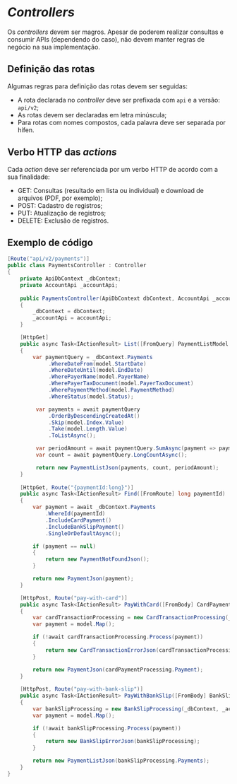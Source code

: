 # _Controllers_

Os _controllers_ devem ser magros. Apesar de poderem realizar consultas e consumir APIs (dependendo do caso), não devem manter regras de negócio na sua implementação.

## Definição das rotas

Algumas regras para definição das rotas devem ser seguidas:
- A rota declarada no _controller_ deve ser prefixada com `api` e a versão: `api/v2`;
- As rotas devem ser declaradas em letra minúscula;
- Para rotas com nomes compostos, cada palavra deve ser separada por hífen.

## Verbo HTTP das _actions_

Cada _action_ deve ser referenciada por um verbo HTTP de acordo com a sua finalidade:
- GET: Consultas (resultado em lista ou individual) e download de arquivos (PDF, por exemplo);
- POST: Cadastro de registros;
- PUT: Atualização de registros;
- DELETE: Exclusão de registros.

## Exemplo de código

```C#
[Route("api/v2/payments")]
public class PaymentsController : Controller
{
    private ApiDbContext _dbContext;
    private AccountApi _accountApi;
  
    public PaymentsController(ApiDbContext dbContext, AccountApi _accountApi)
    {
        _dbContext = dbContext;
        _accountApi = accountApi;
    }

    [HttpGet]
    public async Task<IActionResult> List([FromQuery] PaymentListModel model)
    {
        var paymentQuery = _dbContext.Payments
             .WhereDateFrom(model.StartDate)
             .WhereDateUntil(model.EndDate)
             .WherePayerName(model.PayerName)
             .WherePayerTaxDocument(model.PayerTaxDocument)
             .WherePaymentMethod(model.PaymentMethod)
             .WhereStatus(model.Status);

         var payments = await paymentQuery
             .OrderByDescendingCreatedAt()
             .Skip(model.Index.Value)
             .Take(model.Length.Value)
             .ToListAsync();

         var periodAmount = await paymentQuery.SumAsync(payment => payment.Amount);
         var count = await paymentQuery.LongCountAsync();

         return new PaymentListJson(payments, count, periodAmount);
    }
    
    [HttpGet, Route("{paymentId:long}")]
    public async Task<IActionResult> Find([FromRoute] long paymentId)
    {
        var payment = await _dbContext.Payments
            .WhereId(paymentId)
            .IncludeCardPayment()
            .IncludeBankSlipPayment()
            .SingleOrDefaultAsync();

        if (payment == null)
        {
            return new PaymentNotFoundJson();
        }

        return new PaymentJson(payment);
    }

    [HttpPost, Route("pay-with-card")]
    public async Task<IActionResult> PayWithCard([FromBody] CardPaymentModel model)
    {
        var cardTransactionProcessing = new CardTransactionProcessing(_dbContext, _accountApi);
        var payment = model.Map();

        if (!await cardTransactionProcessing.Process(payment))
        {
            return new CardTransactionErrorJson(cardTransactionProcessing);
        }

        return new PaymentJson(cardPaymentProcessing.Payment);
    }
    
    [HttpPost, Route("pay-with-bank-slip")]
    public async Task<IActionResult> PayWithBankSlip([FromBody] BankSlipPaymentModel model)
    {
        var bankSlipProcessing = new BankSlipProcessing(_dbContext, _accountApi);
        var payment = model.Map();

        if (!await bankSlipProcessing.Process(payment))
        {
            return new BankSlipErrorJson(bankSlipProcessing);
        }

        return new PaymentListJson(bankSlipProcessing.Payments);
    }
}
```

